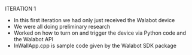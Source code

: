 ITERATION 1
- In this first iteration we had only just received the Walabot device
- We were all doing preliminary research
- Worked on how to turn on and trigger the device via Python code and the Walabot API
- InWallApp.cpp is sample code given by the Walabot SDK package